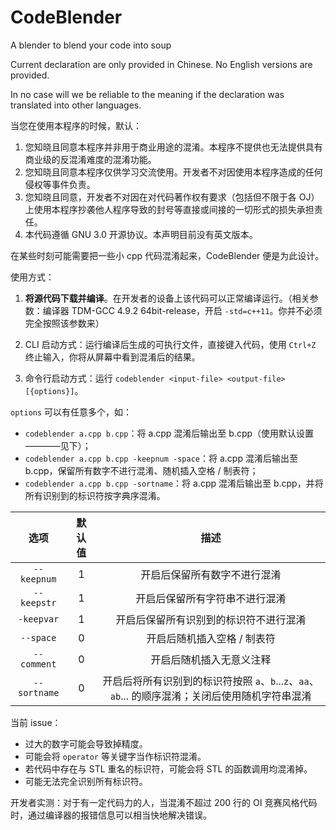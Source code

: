 # CodeBlender
A blender to blend your code into soup

Current declaration are only provided in Chinese. No English versions are provided.

In no case will we be reliable to the meaning if the declaration was translated into other languages.

当您在使用本程序的时候，默认：
1. 您知晓且同意本程序并非用于商业用途的混淆。本程序不提供也无法提供具有商业级的反混淆难度的混淆功能。
2. 您知晓且同意本程序仅供学习交流使用。开发者不对因使用本程序造成的任何侵权等事件负责。
3. 您知晓且同意，开发者不对因在对代码著作权有要求（包括但不限于各 OJ）上使用本程序抄袭他人程序导致的封号等直接或间接的一切形式的损失承担责任。
4. 本代码遵循 GNU 3.0 开源协议。本声明目前没有英文版本。

在某些时刻可能需要把一些小 cpp 代码混淆起来，CodeBlender 便是为此设计。

使用方式：

1. **将源代码下载并编译**。在开发者的设备上该代码可以正常编译运行。（相关参数：编译器 TDM-GCC 4.9.2 64bit-release，开启 `-std=c++11`。你并不必须完全按照该参数来）

2. CLI 启动方式：运行编译后生成的可执行文件，直接键入代码，使用 `Ctrl+Z` 终止输入，你将从屏幕中看到混淆后的结果。
3. 命令行启动方式：运行 `codeblender <input-file> <output-file> [{options}]`。

`options` 可以有任意多个，如：

- `codeblender a.cpp b.cpp`：将 a.cpp 混淆后输出至 b.cpp（使用默认设置————见下）；
- `codeblender a.cpp b.cpp -keepnum -space`：将 a.cpp 混淆后输出至 b.cpp，保留所有数字不进行混淆、随机插入空格 / 制表符；
- `codeblender a.cpp b.cpp -sortname`：将 a.cpp 混淆后输出至 b.cpp，并将所有识别到的标识符按字典序混淆。

| 选项 | 默认值 | 描述 |
| :-----------: | :-----------: | :-----------: |
| `--keepnum` | 1 | 开启后保留所有数字不进行混淆 |
| `--keepstr` | 1 | 开启后保留所有字符串不进行混淆  |
| `-keepvar` | 1 | 开启后保留所有识别到的标识符不进行混淆 |
| `--space` | 0 | 开启后随机插入空格 / 制表符 |
| `--comment` | 0 | 开启后随机插入无意义注释 |
| `--sortname` | 0 | 开启后将所有识别到的标识符按照 `a`、`b`...`z`、`aa`、`ab`... 的顺序混淆；关闭后使用随机字符串混淆 |


当前 issue：

- 过大的数字可能会导致掉精度。
- 可能会将 `operator` 等关键字当作标识符混淆。
- 若代码中存在与 STL 重名的标识符，可能会将 STL 的函数调用均混淆掉。
- 可能无法完全识别所有标识符。

开发者实测：对于有一定代码力的人，当混淆不超过 200 行的 OI 竞赛风格代码时，通过编译器的报错信息可以相当快地解决错误。
